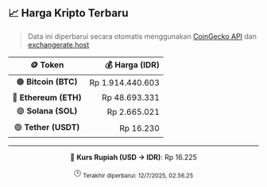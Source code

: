 

<!-- HARGA_KRIPTO -->
## 📈 Harga Kripto Terbaru

> Data ini diperbarui secara otomatis menggunakan [CoinGecko API](https://www.coingecko.com/) dan [exchangerate.host](https://exchangerate.host/)

<div align="center">

| 🪙 Token | 💰 Harga (IDR) |
|:------:|---------------:|
| 🟠 **Bitcoin (BTC)**   | Rp 1.914.440.603 |
| 🔵 **Ethereum (ETH)**  | Rp 48.693.331 |
| 🟣 **Solana (SOL)**    | Rp 2.665.021 |
| 🟢 **Tether (USDT)**   | Rp 16.230 |

---

💱 **Kurs Rupiah (USD → IDR)**: Rp 16.225

🕒 <sub>Terakhir diperbarui: 12/7/2025, 02.56.25</sub>

</div>
<!-- /HARGA_KRIPTO -->